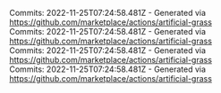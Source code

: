 Commits: 2022-11-25T07:24:58.481Z - Generated via https://github.com/marketplace/actions/artificial-grass
<br>
Commits: 2022-11-25T07:24:58.481Z - Generated via https://github.com/marketplace/actions/artificial-grass
<br>
Commits: 2022-11-25T07:24:58.481Z - Generated via https://github.com/marketplace/actions/artificial-grass
<br>
Commits: 2022-11-25T07:24:58.481Z - Generated via https://github.com/marketplace/actions/artificial-grass
<br>
